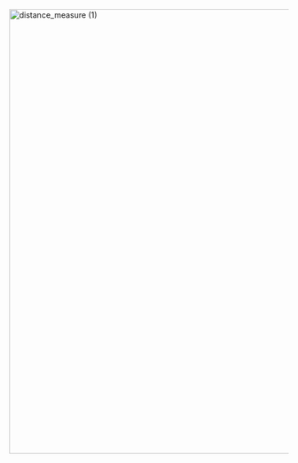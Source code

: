 
<img width="802" alt="distance_measure (1)" src="https://user-images.githubusercontent.com/94236917/144371887-d13145d9-b254-41aa-9ede-60bcd758aac1.png">
